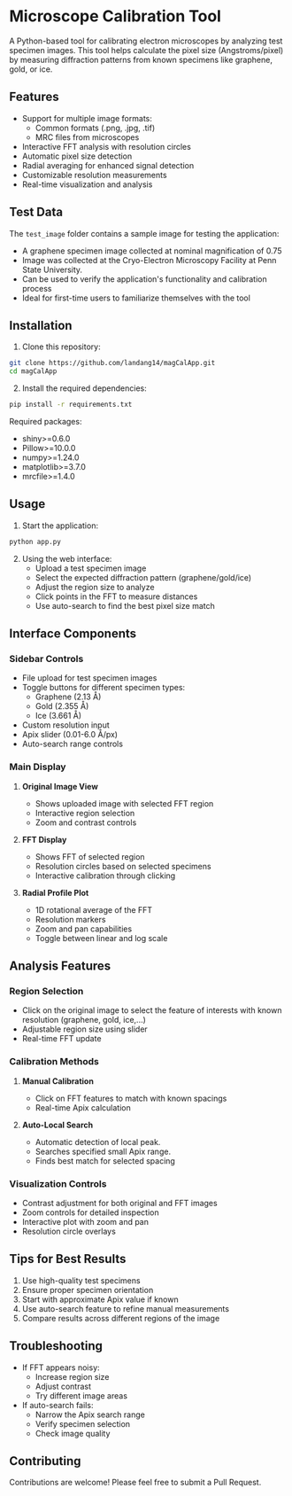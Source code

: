 # Microscope Calibration Tool

A Python-based tool for calibrating electron microscopes by analyzing test specimen images. This tool helps calculate the pixel size (Angstroms/pixel) by measuring diffraction patterns from known specimens like graphene, gold, or ice.

## Features

- Support for multiple image formats:
  - Common formats (.png, .jpg, .tif)
  - MRC files from microscopes
- Interactive FFT analysis with resolution circles
- Automatic pixel size detection
- Radial averaging for enhanced signal detection
- Customizable resolution measurements
- Real-time visualization and analysis

## Test Data

The `test_image` folder contains a sample image for testing the application:
- A graphene specimen image collected at nominal magnification of 0.75
- Image was collected at the Cryo-Electron Microscopy Facility at Penn State University.
- Can be used to verify the application's functionality and calibration process
- Ideal for first-time users to familiarize themselves with the tool

## Installation

1. Clone this repository:
```bash
git clone https://github.com/landang14/magCalApp.git
cd magCalApp
```

2. Install the required dependencies:
```bash
pip install -r requirements.txt
```

Required packages:
- shiny>=0.6.0
- Pillow>=10.0.0
- numpy>=1.24.0
- matplotlib>=3.7.0
- mrcfile>=1.4.0

## Usage

1. Start the application:
```bash
python app.py
```

2. Using the web interface:
   - Upload a test specimen image
   - Select the expected diffraction pattern (graphene/gold/ice)
   - Adjust the region size to analyze
   - Click points in the FFT to measure distances
   - Use auto-search to find the best pixel size match

## Interface Components

### Sidebar Controls
- File upload for test specimen images
- Toggle buttons for different specimen types:
  - Graphene (2.13 Å)
  - Gold (2.355 Å)
  - Ice (3.661 Å)
- Custom resolution input
- Apix slider (0.01-6.0 Å/px)
- Auto-search range controls

### Main Display
1. **Original Image View**
   - Shows uploaded image with selected FFT region
   - Interactive region selection
   - Zoom and contrast controls
   
2. **FFT Display**
   - Shows FFT of selected region
   - Resolution circles based on selected specimens
   - Interactive calibration through clicking
   
3. **Radial Profile Plot**
   - 1D rotational average of the FFT
   - Resolution markers
   - Zoom and pan capabilities
   - Toggle between linear and log scale

## Analysis Features

### Region Selection
- Click on the original image to select the feature of interests with known resolution (graphene, gold, ice,...)
- Adjustable region size using slider
- Real-time FFT update

### Calibration Methods
1. **Manual Calibration**
   - Click on FFT features to match with known spacings
   - Real-time Apix calculation
   
2. **Auto-Local Search**
   - Automatic detection of local peak.
   - Searches specified small Apix range.
   - Finds best match for selected spacing

### Visualization Controls
- Contrast adjustment for both original and FFT images
- Zoom controls for detailed inspection
- Interactive plot with zoom and pan
- Resolution circle overlays

## Tips for Best Results

1. Use high-quality test specimens
2. Ensure proper specimen orientation
3. Start with approximate Apix value if known
4. Use auto-search feature to refine manual measurements
5. Compare results across different regions of the image

## Troubleshooting

- If FFT appears noisy:
  - Increase region size
  - Adjust contrast
  - Try different image areas
- If auto-search fails:
  - Narrow the Apix search range
  - Verify specimen selection
  - Check image quality

## Contributing

Contributions are welcome! Please feel free to submit a Pull Request.
